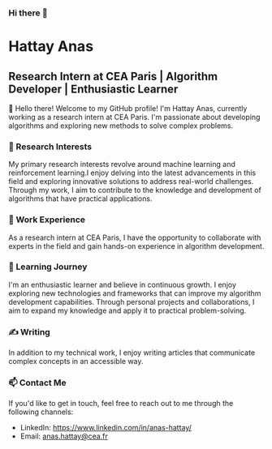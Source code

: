 ### Hi there 👋

# Hattay Anas

## Research Intern at CEA Paris | Algorithm Developer | Enthusiastic Learner

👋 Hello there! Welcome to my GitHub profile! I'm Hattay Anas, currently working as a research intern at CEA Paris. I'm passionate about developing algorithms and exploring new methods to solve complex problems.

### 🔬 Research Interests
My primary research interests revolve around machine learning and reinforcement learning.I enjoy delving into the latest advancements in this field and exploring innovative solutions to address real-world challenges. Through my work, I aim to contribute to the knowledge and development of algorithms that have practical applications.

### 💼 Work Experience
As a research intern at CEA Paris, I have the opportunity to collaborate with experts in the field and gain hands-on experience in algorithm development.

### 🌱 Learning Journey
I'm an enthusiastic learner and believe in continuous growth. I enjoy exploring new technologies and frameworks that can improve my algorithm development capabilities. Through personal projects and collaborations, I aim to expand my knowledge and apply it to practical problem-solving.

### ✍️ Writing
In addition to my technical work, I enjoy writing articles that communicate complex concepts in an accessible way. 

### 📫 Contact Me
If you'd like to get in touch, feel free to reach out to me through the following channels:

- LinkedIn: https://www.linkedin.com/in/anas-hattay/
- Email: anas.hattay@cea.fr



